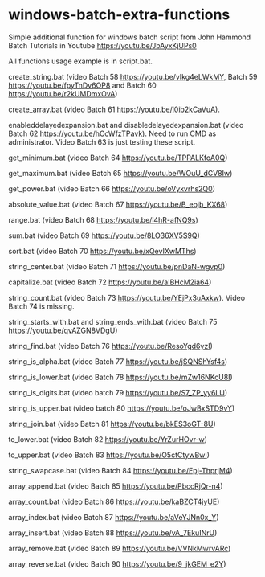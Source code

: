 # windows-batch-extra-functions
Simple additional function for windows batch script from John Hammond Batch Tutorials in Youtube https://youtu.be/JbAyxKjUPs0

All functions usage example is in script.bat.

create_string.bat (video Batch 58 https://youtu.be/vIkg4eLWkMY, Batch 59 https://youtu.be/fpyTnDv6OP8 and Batch 60 https://youtu.be/r2kUMDmxOvA)

create_array.bat (video Batch 61 https://youtu.be/l0ib2kCaVuA).

enableddelayedexpansion.bat and disabledelayedexpansion.bat (video Batch 62 https://youtu.be/hCcWfzTPavk). Need to run CMD as administrator. Video Batch 63 is just testing these script.

get_minimum.bat (video Batch 64 https://youtu.be/TPPALKfoA0Q)

get_maximum.bat (video Batch 65 https://youtu.be/WOuU_dCV8Iw)

get_power.bat (video Batch 66 https://youtu.be/oVyxvrhs2Q0)

absolute_value.bat (video Batch 67 https://youtu.be/B_eojb_KX68)

range.bat (video Batch 68 https://youtu.be/l4hR-afNQ9s)

sum.bat (video Batch 69 https://youtu.be/8LO36XV5S9Q)

sort.bat (video Batch 70 https://youtu.be/xQevIXwMThs)

string_center.bat (video Batch 71 https://youtu.be/pnDaN-wgvp0)

capitalize.bat (video Batch 72 https://youtu.be/aIBHcM2ia64)

string_count.bat (video Batch 73 https://youtu.be/YEjPx3uAxkw). Video Batch 74 is missing.

string_starts_with.bat and string_ends_with.bat (video Batch 75 https://youtu.be/qvAZGN8VDgU)

string_find.bat (video Batch 76 https://youtu.be/ResoYgd6yzI)

string_is_alpha.bat (video Batch 77 https://youtu.be/jSQNShYsf4s)

string_is_lower.bat (video Batch 78 https://youtu.be/mZw16NKcU8I)

string_is_digits.bat (video batch 79 https://youtu.be/S7_ZP_yy6LU)

string_is_upper.bat (video batch 80 https://youtu.be/oJwBxSTD9vY)

string_join.bat (video Batch 81 https://youtu.be/bkES3oGT-8U)

to_lower.bat (video Batch 82 https://youtu.be/YrZurHOvr-w)

to_upper.bat (video Batch 83 https://youtu.be/O5ctCtywBwI)

string_swapcase.bat (video Batch 84 https://youtu.be/Epj-ThprjM4)

array_append.bat (video Batch 85 https://youtu.be/PbccRjQr-n4)

array_count.bat (video Batch 86 https://youtu.be/kaBZCT4jyUE)

array_index.bat (video Batch 87 https://youtu.be/aVeYJNn0x_Y)

array_insert.bat (video Batch 88 https://youtu.be/vA_7EkuINrU)

array_remove.bat (video Batch 89 https://youtu.be/VVNkMwrvARc)

array_reverse.bat (video Batch 90 https://youtu.be/9_jkGEM_e2Y)
